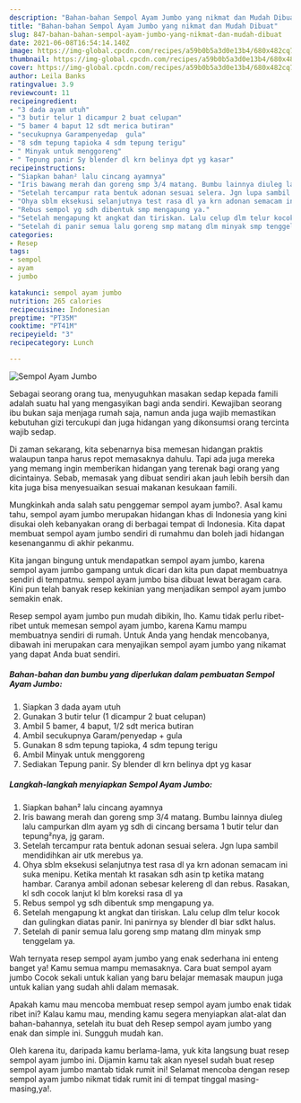 ```yaml
---
description: "Bahan-bahan Sempol Ayam Jumbo yang nikmat dan Mudah Dibuat"
title: "Bahan-bahan Sempol Ayam Jumbo yang nikmat dan Mudah Dibuat"
slug: 847-bahan-bahan-sempol-ayam-jumbo-yang-nikmat-dan-mudah-dibuat
date: 2021-06-08T16:54:14.140Z
image: https://img-global.cpcdn.com/recipes/a59b0b5a3d0e13b4/680x482cq70/sempol-ayam-jumbo-foto-resep-utama.jpg
thumbnail: https://img-global.cpcdn.com/recipes/a59b0b5a3d0e13b4/680x482cq70/sempol-ayam-jumbo-foto-resep-utama.jpg
cover: https://img-global.cpcdn.com/recipes/a59b0b5a3d0e13b4/680x482cq70/sempol-ayam-jumbo-foto-resep-utama.jpg
author: Leila Banks
ratingvalue: 3.9
reviewcount: 11
recipeingredient:
- "3 dada ayam utuh"
- "3 butir telur 1 dicampur 2 buat celupan"
- "5 bamer 4 baput 12 sdt merica butiran"
- "secukupnya Garampenyedap  gula"
- "8 sdm tepung tapioka 4 sdm tepung terigu"
- " Minyak untuk menggoreng"
- " Tepung panir Sy blender dl krn belinya dpt yg kasar"
recipeinstructions:
- "Siapkan bahan² lalu cincang ayamnya"
- "Iris bawang merah dan goreng smp 3/4 matang. Bumbu lainnya diuleg lalu campurkan dlm ayam yg sdh di cincang bersama 1 butir telur dan tepung²nya, jg garam."
- "Setelah tercampur rata bentuk adonan sesuai selera. Jgn lupa sambil mendidihkan air utk merebus ya."
- "Ohya sblm eksekusi selanjutnya test rasa dl ya krn adonan semacam ini suka menipu. Ketika mentah kt rasakan sdh asin tp ketika matang hambar. Caranya ambil adonan sebesar kelereng dl dan rebus. Rasakan, kl sdh cocok lanjut kl blm koreksi rasa dl ya"
- "Rebus sempol yg sdh dibentuk smp mengapung ya."
- "Setelah mengapung kt angkat dan tiriskan. Lalu celup dlm telur kocok dan gulingkan diatas panir. Ini panirnya sy blender dl biar sdkt halus."
- "Setelah di panir semua lalu goreng smp matang dlm minyak smp tenggelam ya."
categories:
- Resep
tags:
- sempol
- ayam
- jumbo

katakunci: sempol ayam jumbo 
nutrition: 265 calories
recipecuisine: Indonesian
preptime: "PT35M"
cooktime: "PT41M"
recipeyield: "3"
recipecategory: Lunch

---
```



![Sempol Ayam Jumbo](https://img-global.cpcdn.com/recipes/a59b0b5a3d0e13b4/680x482cq70/sempol-ayam-jumbo-foto-resep-utama.jpg)

Sebagai seorang orang tua, menyuguhkan masakan sedap kepada famili adalah suatu hal yang mengasyikan bagi anda sendiri. Kewajiban seorang ibu bukan saja menjaga rumah saja, namun anda juga wajib memastikan kebutuhan gizi tercukupi dan juga hidangan yang dikonsumsi orang tercinta wajib sedap.

Di zaman  sekarang, kita sebenarnya bisa memesan hidangan praktis walaupun tanpa harus repot memasaknya dahulu. Tapi ada juga mereka yang memang ingin memberikan hidangan yang terenak bagi orang yang dicintainya. Sebab, memasak yang dibuat sendiri akan jauh lebih bersih dan kita juga bisa menyesuaikan sesuai makanan kesukaan famili. 



Mungkinkah anda salah satu penggemar sempol ayam jumbo?. Asal kamu tahu, sempol ayam jumbo merupakan hidangan khas di Indonesia yang kini disukai oleh kebanyakan orang di berbagai tempat di Indonesia. Kita dapat membuat sempol ayam jumbo sendiri di rumahmu dan boleh jadi hidangan kesenanganmu di akhir pekanmu.

Kita jangan bingung untuk mendapatkan sempol ayam jumbo, karena sempol ayam jumbo gampang untuk dicari dan kita pun dapat membuatnya sendiri di tempatmu. sempol ayam jumbo bisa dibuat lewat beragam cara. Kini pun telah banyak resep kekinian yang menjadikan sempol ayam jumbo semakin enak.

Resep sempol ayam jumbo pun mudah dibikin, lho. Kamu tidak perlu ribet-ribet untuk memesan sempol ayam jumbo, karena Kamu mampu membuatnya sendiri di rumah. Untuk Anda yang hendak mencobanya, dibawah ini merupakan cara menyajikan sempol ayam jumbo yang nikamat yang dapat Anda buat sendiri.

<!--inarticleads1-->

##### Bahan-bahan dan bumbu yang diperlukan dalam pembuatan Sempol Ayam Jumbo:

1. Siapkan 3 dada ayam utuh
1. Gunakan 3 butir telur (1 dicampur 2 buat celupan)
1. Ambil 5 bamer, 4 baput, 1/2 sdt merica butiran
1. Ambil secukupnya Garam/penyedap + gula
1. Gunakan 8 sdm tepung tapioka, 4 sdm tepung terigu
1. Ambil  Minyak untuk menggoreng
1. Sediakan  Tepung panir. Sy blender dl krn belinya dpt yg kasar




<!--inarticleads2-->

##### Langkah-langkah menyiapkan Sempol Ayam Jumbo:

1. Siapkan bahan² lalu cincang ayamnya
1. Iris bawang merah dan goreng smp 3/4 matang. Bumbu lainnya diuleg lalu campurkan dlm ayam yg sdh di cincang bersama 1 butir telur dan tepung²nya, jg garam.
1. Setelah tercampur rata bentuk adonan sesuai selera. Jgn lupa sambil mendidihkan air utk merebus ya.
1. Ohya sblm eksekusi selanjutnya test rasa dl ya krn adonan semacam ini suka menipu. Ketika mentah kt rasakan sdh asin tp ketika matang hambar. Caranya ambil adonan sebesar kelereng dl dan rebus. Rasakan, kl sdh cocok lanjut kl blm koreksi rasa dl ya
1. Rebus sempol yg sdh dibentuk smp mengapung ya.
1. Setelah mengapung kt angkat dan tiriskan. Lalu celup dlm telur kocok dan gulingkan diatas panir. Ini panirnya sy blender dl biar sdkt halus.
1. Setelah di panir semua lalu goreng smp matang dlm minyak smp tenggelam ya.




Wah ternyata resep sempol ayam jumbo yang enak sederhana ini enteng banget ya! Kamu semua mampu memasaknya. Cara buat sempol ayam jumbo Cocok sekali untuk kalian yang baru belajar memasak maupun juga untuk kalian yang sudah ahli dalam memasak.

Apakah kamu mau mencoba membuat resep sempol ayam jumbo enak tidak ribet ini? Kalau kamu mau, mending kamu segera menyiapkan alat-alat dan bahan-bahannya, setelah itu buat deh Resep sempol ayam jumbo yang enak dan simple ini. Sungguh mudah kan. 

Oleh karena itu, daripada kamu berlama-lama, yuk kita langsung buat resep sempol ayam jumbo ini. Dijamin kamu tak akan nyesel sudah buat resep sempol ayam jumbo mantab tidak rumit ini! Selamat mencoba dengan resep sempol ayam jumbo nikmat tidak rumit ini di tempat tinggal masing-masing,ya!.

